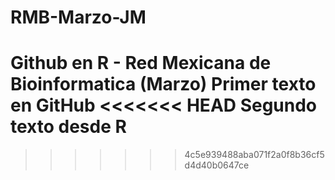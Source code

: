# RMB-Marzo-JM
Github en R - Red Mexicana de Bioinformatica (Marzo) 
Primer texto en GitHub
<<<<<<< HEAD
Segundo texto desde R 
=======
>>>>>>> 4c5e939488aba071f2a0f8b36cf5d4d40b0647ce

